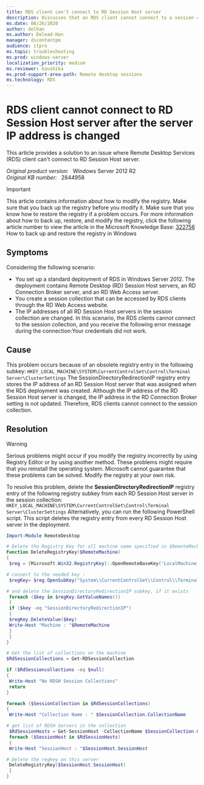 ```yaml
---
title: RDS client can't connect to RD Session Host server
description: Discusses that an RDS client cannot connect to a session collection if the IP addresses of RD Session Host servers in the collection are changed. Provides a resolution for this problem.
ms.date: 08/26/2020
author: delhan
ms.author: Delead-Han
manager: dscontentpm
audience: itpro
ms.topic: troubleshooting
ms.prod: windows-server
localization_priority: medium
ms.reviewer: kaushika
ms.prod-support-area-path: Remote desktop sessions
ms.technology: RDS
---
```

# RDS client cannot connect to RD Session Host server after the server IP address is changed

This article provides a solution to an issue where Remote Desktop Services (RDS) client can't connect to RD Session Host server.

_Original product version:_ &nbsp; Windows Server 2012 R2  
_Original KB number:_ &nbsp; 2844958

> [!IMPORTANT]
> This article contains information about how to modify the registry. Make sure that you back up the registry before you modify it. Make sure that you know how to restore the registry if a problem occurs. For more information about how to back up, restore, and modify the registry, click the following article number to view the article in the Microsoft Knowledge Base: [322756](https://support.microsoft.com/help/322756) How to back up and restore the registry in Windows

## Symptoms

Considering the following scenario:

- You set up a standard deployment of RDS in Windows Server 2012. The deployment contains Remote Desktop (RD) Session Host servers, an RD Connection Broker server, and an RD Web Access server.
- You create a session collection that can be accessed by RDS clients through the RD Web Access website.
- The IP addresses of all RD Session Host servers in the session collection are changed. In this scenario, the RDS clients cannot connect to the session collection, and you receive the following error message during the connection:Your credentials did not work.

## Cause

This problem occurs because of an obsolete registry entry in the following subkey: `HKEY_LOCAL_MACHINE\SYSTEM\CurrentControlSet\Control\Terminal Server\ClusterSettings` 
The SessionDirectoryRedirectionIP registry entry stores the IP address of an RD Session Host server that was assigned when the RDS deployment was created. Although the IP address of the RD Session Host server is changed, the IP address in the RD Connection Broker setting is not updated. Therefore, RDS clients cannot connect to the session collection.

## Resolution

> [!WARNING]
> Serious problems might occur if you modify the registry incorrectly by using Registry Editor or by using another method. These problems might require that you reinstall the operating system. Microsoft cannot guarantee that these problems can be solved. Modify the registry at your own risk.

To resolve this problem, delete the **SessionDirectoryRedirectionIP** registry entry of the following registry subkey from each RD Session Host server in the session collection: `HKEY_LOCAL_MACHINE\SYSTEM\CurrentControlSet\Control\Terminal Server\ClusterSettings` 
Alternatively, you can run the following PowerShell script. This script deletes the registry entry from every RD Session Host server in the deployment.

```powershell
Import-Module RemoteDesktop

# Delete the Registry Key for all machine name specified in $RemoteMachine
Function DeleteRegistryKey($RemoteMachine)
{
 $reg = [Microsoft.Win32.RegistryKey]::OpenRemoteBaseKey('LocalMachine', $RemoteMachine)

# connect to the needed key : 
 $regKey= $reg.OpenSubKey("System\\CurrentControlSet\\Control\\Terminal Server\\ClusterSettings", $true )

# and delete the SessionDirectoryRedirectionIP subkey, if it exists
 foreach ($key in $regKey.GetValueNames())
 { 
 if ($key -eq "SessionDirectoryRedirectionIP")
 {
 $regKey.DeleteValue($key) 
 Write-Host "Machine : "$RemoteMachine
 }
 }
}

# Get the list of collections on the machine
$RdSessionCollections = Get-RDSessionCollection 

if ($RdSessioncollections -eq $null)
{
 Write-Host "No RDSH Session Collections"
 return
}

foreach ($SessionCollection in $RdSessionCollections)
{
 Write-Host "Collection Name : " $SessionCollection.CollectionName

# get list of RDSH Servers in the collection
 $RdSessionHosts = Get-SessionHost -CollectionName $SessionCollection.CollectionName
 foreach ($SessionHost in $RdSessionHosts)
 {
 Write-Host "SessionHost : "$SessionHost.SessionHost

# Delete the regkey on this server
 DeleteRegistryKey($SessionHost.SessionHost)
 }
}
```
